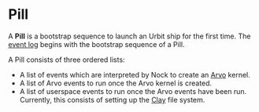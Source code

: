 # Pill

A **Pill** is a bootstrap sequence to launch an Urbit ship for the first time. The [event log](glossary/eventlog) begins with the bootstrap sequence of a Pill.

A Pill consists of three ordered lists:
 * A list of events which are interpreted by Nock to create an [Arvo](glossary/arvo) kernel.
 * A list of Arvo events to run once the Arvo kernel is created.
 * A list of userspace events to run once the Arvo events have been run. Currently, this consists of setting up the [Clay](glossary/clay) file system.
